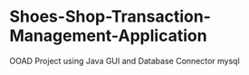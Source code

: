 # Shoes-Shop-Transaction-Management-Application
 OOAD Project using Java GUI and Database Connector mysql
